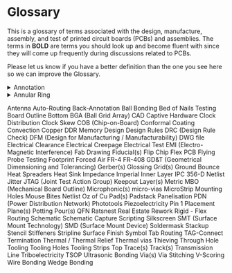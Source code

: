 # Glossary
 This is a glossary of terms associated with the design, manufacture, assembly, and test of printed circuit boards (PCBs) and assemblies. The terms in **BOLD** are terms you should look up and become fluent with since they will come up frequently during discussions related to PCBs.
 
 Please let us know if you have a better definition than the one you see here so we can improve the Glossary.
 
 <details>
    <summary>Annotation</summary>
    
    noun - the information added to a design that makes refering to things easier
            "I added the Q1 annotation."
    verb - the act of adding information (such as reference designators) to a design
           This can be done via automation or manually. It is often possible to add annotation to either the schematic or the board layout.
           "We annotated all components again to make things sequential."
</details>

<details>
<summary>Annular Ring</summary>

    The area bounded by two circles.
</details>

 Antenna
 Auto-Routing
 Back-Annotation
 Ball Bonding
 Bed of Nails Testing
 Board Outline
 Bottom
 BGA (Ball Grid Array)
 CAD
 Captive Hardware
 Clock Distribution
 Clock Skew
 COB (Chip-on-Board)
 Conformal Coating
 Convection
 Copper
 DDR Memory Design
 Design Rules
 DRC (Design Rule Check)
 DFM (Design for Manufacturing / Manufacturability)
 DWG file
 Electrical Clearance
 Electrical Creepage
 Electrical Test
 EMI (Electro-Magnetic Interference)
 Fab Drawing
 Fiducial(s)
 Flip Chip
 Flex PCB
 Flying Probe Testing
 Footprint
 Forced Air
 FR-4
 FR-408
 GD&T (Geometrical Dimensioning and Tolerancing)
 Gerber(s)
 Glossing
 Grid(s)
 Ground Bounce
 Heat Spreaders
 Heat Sink
 Impedance
 Imperial
 Inner Layer
 IPC 356-D Netlist
 Jitter
 JTAG (Joint Test Action Group)
 Keepout
 Layer(s)
 Metric
 MBO (Mechanical Board Outline)
 Microphonic(s)
 micro-vias
 MicroStrip
 Mounting Holes
 Mouse Bites
 Netlist
 Oz of Cu
 Pad(s)
 Padstack
 Panelisation
 PDN (Power Distribution Network)
 Phototools
 Piezoelectricity
 Pin 1
 Placement
 Plane(s)
 Potting
 Pour(s)
 QFN
 Ratsnest
 Real Estate
 Rework
 Rigid - Flex
 Routing
 Schematic
 Schematic Capture
 Scripting
 Silkscreen
 SMT (Surface Mount Technology)
 SMD (Surface Mount Device)
 Soldermask
 Stackup
 Stencil
 Stiffeners
 Stripline
 Surface Finish
 Symbol
 Tab Routing
 TAG-Connect
 Termination
 Thermal / Thermal Relief
 Thermal vias
 Thieving
 Through Hole
 Tooling
 Tooling Holes
 Tooling Strips
 Top
 Trace(s)
 Track(s)
 Transmission Line
 Triboelectricity
 TSOP
 Ultrasonic Bonding
 Via(s)
 Via Stitching
 V-Scoring
 Wire Bonding
 Wedge Bonding
 
 
